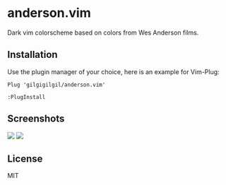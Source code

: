 anderson.vim
============
Dark vim colorscheme based on colors from Wes Anderson films.

Installation
------------
Use the plugin manager of your choice, here is an example for Vim-Plug:

`Plug 'gilgigilgil/anderson.vim'`

`:PlugInstall`

Screenshots
-----------
![](https://github.com/gilgigilgil/images/blob/master/term.png)
![](https://github.com/gilgigilgil/images/blob/master/python.png)

License
-------
MIT
